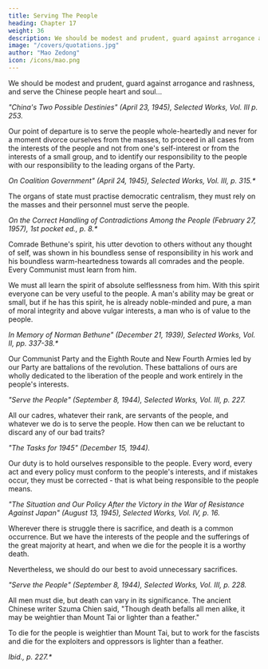 ```yaml
---
title: Serving The People
heading: Chapter 17
weight: 36
description: We should be modest and prudent, guard against arrogance and rashness, and serve the Chinese people heart and soul
image: "/covers/quotations.jpg"
author: "Mao Zedong"
icon: /icons/mao.png
---
```




We should be modest and prudent, guard against arrogance and rashness, and serve the Chinese people heart and soul…

<cite>"China's Two Possible Destinies" (April 23, 1945), Selected Works, Vol. III p. 253.</cite>


Our point of departure is to serve the people whole-heartedly and never for a moment divorce ourselves from the masses, to proceed in all cases from the interests of the people and not from one's self-interest or from the interests of a small group, and to identify our responsibility to the people with our
responsibility to the leading organs of the Party.

<cite>On Coalition Government" (April 24, 1945), Selected Works, Vol. III, p. 315.*</cite>


The organs of state must practise democratic centralism, they must rely on the masses and their personnel must serve the people.

<cite>On the Correct Handling of Contradictions Among the People (February 27, 1957), 1st pocket ed., p. 8.*</cite>


Comrade Bethune's spirit, his utter devotion to others without any thought of self, was shown in his boundless sense of responsibility in his work and his boundless warm-heartedness towards all comrades and the people. Every
Communist must learn from him.


We must all learn the spirit of absolute selflessness from him. With this spirit everyone can be very useful to the people. A man's ability may be great or small, but if he has this spirit, he is already noble-minded and pure, a man of moral integrity and above vulgar interests, a man who is of value to the people.

<cite>In Memory of Norman Bethune" (December 21, 1939), Selected Works, Vol. II, pp. 337-38.*</cite>


Our Communist Party and the Eighth Route and New Fourth Armies led by our Party are battalions of the revolution. These battalions of ours are wholly dedicated to the liberation of the people and work entirely in the people's interests.

<cite>"Serve the People" (September 8, 1944), Selected Works, Vol. III, p. 227.</cite>


All our cadres, whatever their rank, are servants of the people, and whatever we do is to serve the people. How then can we be reluctant to discard any of our bad traits?

<cite>"The Tasks for 1945" (December 15, 1944).</cite>


Our duty is to hold ourselves responsible to the people. Every word, every act and every policy must conform to the people's interests, and if mistakes occur, they must be corrected - that is what being responsible to the people means.

<cite>"The Situation and Our Policy After the Victory in the War of Resistance Against Japan" (August 13, 1945), Selected Works, Vol. IV, p. 16.</cite>

Wherever there is struggle there is sacrifice, and death is a common occurrence. But we have the interests of the people and the sufferings of the great majority at heart, and when we die for the people it is a worthy death.

Nevertheless, we should do our best to avoid unnecessary sacrifices.

<cite>"Serve the People" (September 8, 1944), Selected Works, Vol. III, p. 228.</cite>


All men must die, but death can vary in its significance. The ancient Chinese writer Szuma Chien said, "Though death befalls all men alike, it may be weightier than Mount Tai or lighter than a feather." 

To die for the people is weightier than Mount Tai, but to work for the fascists and die for the exploiters and oppressors is lighter than a feather.

<cite>Ibid., p. 227.*</cite>
